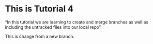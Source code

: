 # This is Tutorial 4


“In this tutorial we are learning to create and merge branches as well as including the untracked files into our local repo”.



This is change from a new branch.